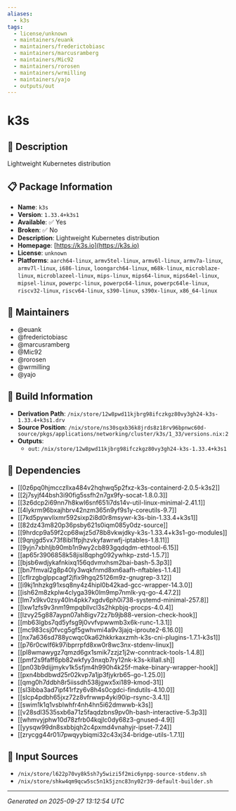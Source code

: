 ```yaml
---
aliases:
  - k3s
tags:
  - license/unknown
  - maintainers/euank
  - maintainers/frederictobiasc
  - maintainers/marcusramberg
  - maintainers/Mic92
  - maintainers/rorosen
  - maintainers/wrmilling
  - maintainers/yajo
  - outputs/out
---
```


# k3s

## 📝 Description

Lightweight Kubernetes distribution

## 📋 Package Information

- **Name**: `k3s`
- **Version**: `1.33.4+k3s1`
- **Available**: ✅ Yes
- **Broken**: ✅ No
- **Description**: Lightweight Kubernetes distribution
- **Homepage**: [https://k3s.io](https://k3s.io)
- **License**: `unknown`
- **Platforms**: `aarch64-linux`, `armv5tel-linux`, `armv6l-linux`, `armv7a-linux`, `armv7l-linux`, `i686-linux`, `loongarch64-linux`, `m68k-linux`, `microblaze-linux`, `microblazeel-linux`, `mips-linux`, `mips64-linux`, `mips64el-linux`, `mipsel-linux`, `powerpc-linux`, `powerpc64-linux`, `powerpc64le-linux`, `riscv32-linux`, `riscv64-linux`, `s390-linux`, `s390x-linux`, `x86_64-linux`
## 👥 Maintainers

- @euank
- @frederictobiasc
- @marcusramberg
- @Mic92
- @rorosen
- @wrmilling
- @yajo


## 🔧 Build Information

- **Derivation Path**: `/nix/store/12w8pwd11kjbrg98ifczkgz80vy3gh24-k3s-1.33.4+k3s1.drv`
- **Source Position**: `/nix/store/ns30sqxb36k8jrds8z18rv96bpnwc60d-source/pkgs/applications/networking/cluster/k3s/1_33/versions.nix:2`
- **Outputs**:
  - `out`:  `/nix/store/12w8pwd11kjbrg98ifczkgz80vy3gh24-k3s-1.33.4+k3s1`

## 🔗 Dependencies

- [[0z6pq0hjmcczllxa484v2hqhwq5p2fxz-k3s-containerd-2.0.5-k3s2]]
- [[2j7syjf44bsh3i90fig5ssfh2n7gx9fy-socat-1.8.0.3]]
- [[3z6dcp2i69nn7h8kwl6snf651i7ds14v-util-linux-minimal-2.41.1]]
- [[4lykrm96bxajhbrv42nzm365n9yf9s1y-coreutils-9.7]]
- [[7kd5pywvlixmr592sixp2i8d0r8msywr-k3s-bin-1.33.4+k3s1]]
- [[82dz43m820p36psby621s0iqm085y0dz-source]]
- [[9hrdcp9a59f2cp68wjz5d78b8vkwjdky-k3s-1.33.4+k3s1-go-modules]]
- [[9qnjgd5vx73f8ibl1fpjhzvkyfawrwfj-iptables-1.8.11]]
- [[9yjn7xbhljb90mb1n9wy2cb893gqdqdm-ethtool-6.15]]
- [[ap65r3906858k58jisl8qphg092ywhkp-zstd-1.5.7]]
- [[bjsb6wdjykafnkixq156qdvmxhsm2bai-bash-5.3p3]]
- [[bn7fmval2g8p40ly3wqkfnmd8xn6aafh-nftables-1.1.4]]
- [[cflrzgbglppcagf2jfix9hgq25126m9z-gnugrep-3.12]]
- [[i9kj1nhzkg91xsq8ny4z4hipl0b42kad-gcc-wrapper-14.3.0]]
- [[ish62m8zkplw4clyga39k0lm9mp7nmlk-yq-go-4.47.2]]
- [[lm7x9kv0zsy40ln4pkk7xgdv6ph0i738-systemd-minimal-257.8]]
- [[lxw1zfs9v3nm19mpqbllvcl3s2hkpbjq-procps-4.0.4]]
- [[lzvy25g887aypn07ah8igv72z7b9jb88-version-check-hook]]
- [[mb63lgbs7qd5yfsg9j0vvfvpwwmb3x6k-runc-1.3.1]]
- [[mc983csj0fvcg5gf5gwhvmi4a9v3jajq-iproute2-6.16.0]]
- [[nx7a636sd788ycwqc0ka62hkkrkaxzmh-k3s-cni-plugins-1.7.1-k3s1]]
- [[p76r0cwlf6k97ibprrpfd8xw0r8wc3nx-stdenv-linux]]
- [[pl8wmawygz7qmzd6gx1smik7zzjz1j2w-conntrack-tools-1.4.8]]
- [[pmf2s9faff6pb82wkfyy3nxqb7ry12nk-k3s-killall.sh]]
- [[pn03b9dijjmykv1k5sfjm4h990h4k25f-make-binary-wrapper-hook]]
- [[pxn4bbdbwd25r02kvp7a1jp3fjykrb65-go-1.25.0]]
- [[qmg0h7ddbh8r5iissdh538jgwx5xi189-kmod-31]]
- [[sl3ibba3ad7ipf41rfzy6v8h4s0cgdci-findutils-4.10.0]]
- [[slcp4pdbh65jxz72z8vfrwwp4yki90ip-rsync-3.4.1]]
- [[swim1k1q1vsblwhfr4nh4hn5i62dmwwb-k3s]]
- [[v28sdl3535sxb6a71z5faqdzbns9pv0h-bash-interactive-5.3p3]]
- [[whmvyjphw10d78zfrb04kqjlc0dy68z3-gnused-4.9]]
- [[yysqw99dn8sxbbjqh2c4pxmd4vnahyjr-ipset-7.24]]
- [[zrycgg44r01i7pwqyybiqmi32c43xj34-bridge-utils-1.7.1]]

## 📁 Input Sources

- `/nix/store/l622p70vy8k5sh7y5wizi5f2mic6ynpg-source-stdenv.sh`
- `/nix/store/shkw4qm9qcw5sc5n1k5jznc83ny02r39-default-builder.sh`

---
*Generated on 2025-09-27 13:12:54 UTC*
